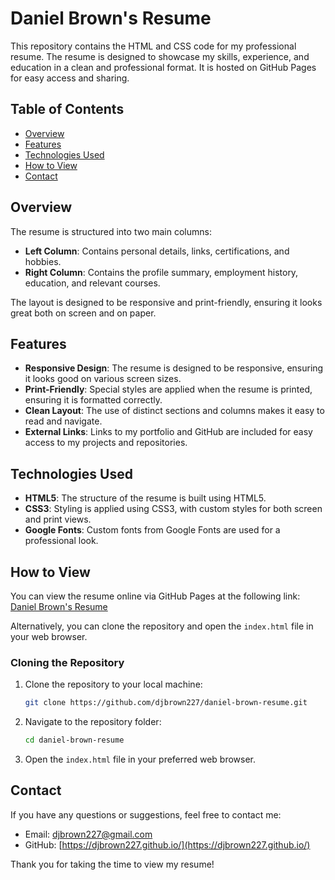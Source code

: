 # Daniel Brown's Resume

This repository contains the HTML and CSS code for my professional resume. The resume is designed to showcase my skills, experience, and education in a clean and professional format. It is hosted on GitHub Pages for easy access and sharing.

## Table of Contents

- [Overview](#overview)
- [Features](#features)
- [Technologies Used](#technologies-used)
- [How to View](#how-to-view)
- [Contact](#contact)

## Overview

The resume is structured into two main columns:
- **Left Column**: Contains personal details, links, certifications, and hobbies.
- **Right Column**: Contains the profile summary, employment history, education, and relevant courses.

The layout is designed to be responsive and print-friendly, ensuring it looks great both on screen and on paper.

## Features

- **Responsive Design**: The resume is designed to be responsive, ensuring it looks good on various screen sizes.
- **Print-Friendly**: Special styles are applied when the resume is printed, ensuring it is formatted correctly.
- **Clean Layout**: The use of distinct sections and columns makes it easy to read and navigate.
- **External Links**: Links to my portfolio and GitHub are included for easy access to my projects and repositories.

## Technologies Used

- **HTML5**: The structure of the resume is built using HTML5.
- **CSS3**: Styling is applied using CSS3, with custom styles for both screen and print views.
- **Google Fonts**: Custom fonts from Google Fonts are used for a professional look.

## How to View

You can view the resume online via GitHub Pages at the following link: [Daniel Brown's Resume](https://djbrown227.github.io/resume/)

Alternatively, you can clone the repository and open the `index.html` file in your web browser.

### Cloning the Repository

1. Clone the repository to your local machine:
    ```sh
    git clone https://github.com/djbrown227/daniel-brown-resume.git
    ```
2. Navigate to the repository folder:
    ```sh
    cd daniel-brown-resume
    ```
3. Open the `index.html` file in your preferred web browser.

## Contact

If you have any questions or suggestions, feel free to contact me:

- Email: [djbrown227@gmail.com](mailto:djbrown227@gmail.com)
- GitHub: [https://djbrown227.github.io/](https://djbrown227.github.io/)

Thank you for taking the time to view my resume!
